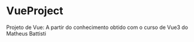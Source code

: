 # VueProject
Projeto de Vue: A partir do conhecimento obtido com o curso de Vue3 do Matheus Battisti 
